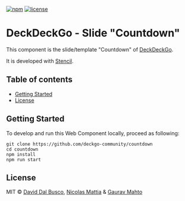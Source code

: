 [![npm][npm-badge]][npm-badge-url]
[![license][npm-license]][npm-license-url]

[npm-badge]: https://img.shields.io/npm/v/@deckdeckgo/slide-countdown
[npm-badge-url]: https://www.npmjs.com/package/@deckdeckgo/slide-countdown
[npm-license]: https://img.shields.io/npm/l/@deckdeckgo/slide-countdown
[npm-license-url]: https://github.com/deckgo-community/countdown/blob/master/LICENSE

# DeckDeckGo - Slide "Countdown"

This component is the slide/template "Countdown" of [DeckDeckGo].

It is developed with [Stencil](https://stenciljs.com).

## Table of contents

- [Getting Started](#getting-started)
- [License](#license)

## Getting Started

To develop and run this Web Component locally, proceed as following:

```
git clone https://github.com/deckgo-community/countdown
cd countdown
npm install
npm run start
```

## License

MIT © [David Dal Busco](mailto:david.dalbusco@outlook.com), [Nicolas Mattia](mailto:nicolas@nmattia.com) & [Gaurav Mahto](https://github.com/gauravmahto)

[deckdeckgo]: https://deckdeckgo.com
